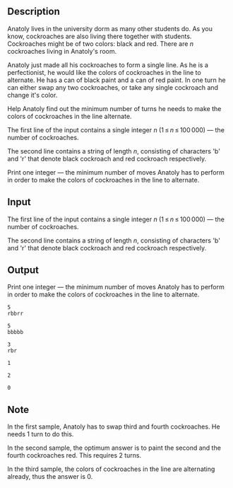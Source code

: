 ## Description

<div><p>Anatoly lives in the university dorm as many other students do. As you know, cockroaches are also living there together with students. Cockroaches might be of two colors: black and red. There are <span class="tex-span"><i>n</i></span> cockroaches living in Anatoly's room.</p><p>Anatoly just made all his cockroaches to form a single line. As he is a perfectionist, he would like the colors of cockroaches in the line to <span class="tex-font-style-bf">alternate</span>. He has a can of black paint and a can of red paint. In one turn he can either swap any two cockroaches, or take any single cockroach and change it's color.</p><p>Help Anatoly find out the minimum number of turns he needs to make the colors of cockroaches in the line alternate.</p></div><div class="input-specification"><p>The first line of the input contains a single integer <span class="tex-span"><i>n</i></span> (<span class="tex-span">1 ≤ <i>n</i> ≤ 100 000</span>)&nbsp;— the number of cockroaches.</p><p>The second line contains a string of length <span class="tex-span"><i>n</i></span>, consisting of characters '<span class="tex-font-style-tt">b</span>' and '<span class="tex-font-style-tt">r</span>' that denote black cockroach and red cockroach respectively.</p></div><div class="output-specification"><p>Print one integer&nbsp;— the minimum number of moves Anatoly has to perform in order to make the colors of cockroaches in the line to alternate.</p></div>

## Input

<p>The first line of the input contains a single integer <span class="tex-span"><i>n</i></span> (<span class="tex-span">1 ≤ <i>n</i> ≤ 100 000</span>)&nbsp;— the number of cockroaches.</p><p>The second line contains a string of length <span class="tex-span"><i>n</i></span>, consisting of characters '<span class="tex-font-style-tt">b</span>' and '<span class="tex-font-style-tt">r</span>' that denote black cockroach and red cockroach respectively.</p>

## Output

<p>Print one integer&nbsp;— the minimum number of moves Anatoly has to perform in order to make the colors of cockroaches in the line to alternate.</p>





```input1
5
rbbrr

```




```input2
5
bbbbb

```




```input3
3
rbr

```




```output1
1

```




```output2
2

```




```output3
0

```



## Note

<p>In the first sample, Anatoly has to swap third and fourth cockroaches. He needs <span class="tex-span">1</span> turn to do this.</p><p>In the second sample, the optimum answer is to paint the second and the fourth cockroaches red. This requires <span class="tex-span">2</span> turns.</p><p>In the third sample, the colors of cockroaches in the line are alternating already, thus the answer is <span class="tex-span">0</span>.</p>
